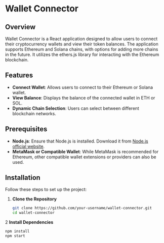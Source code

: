 # Wallet Connector

## Overview

Wallet Connector is a React application designed to allow users to connect their cryptocurrency wallets and view their token balances. The application supports Ethereum and Solana chains, with options for adding more chains in the future. It utilizes the ethers.js library for interacting with the Ethereum blockchain.

## Features

- **Connect Wallet**: Allows users to connect to their Ethereum or Solana wallet.
- **View Balance**: Displays the balance of the connected wallet in ETH or SOL.
- **Dynamic Chain Selection**: Users can select between different blockchain networks.

## Prerequisites

- **Node.js**: Ensure that Node.js is installed. Download it from [Node.js official website](https://nodejs.org/).
- **MetaMask or Compatible Wallet**: While MetaMask is recommended for Ethereum, other compatible wallet extensions or providers can also be used.

## Installation

Follow these steps to set up the project:

1. **Clone the Repository**

   ```bash
   git clone https://github.com/your-username/wallet-connector.git
   cd wallet-connector

2 **Install Dependencies**

   ```bash
npm install
npm start




